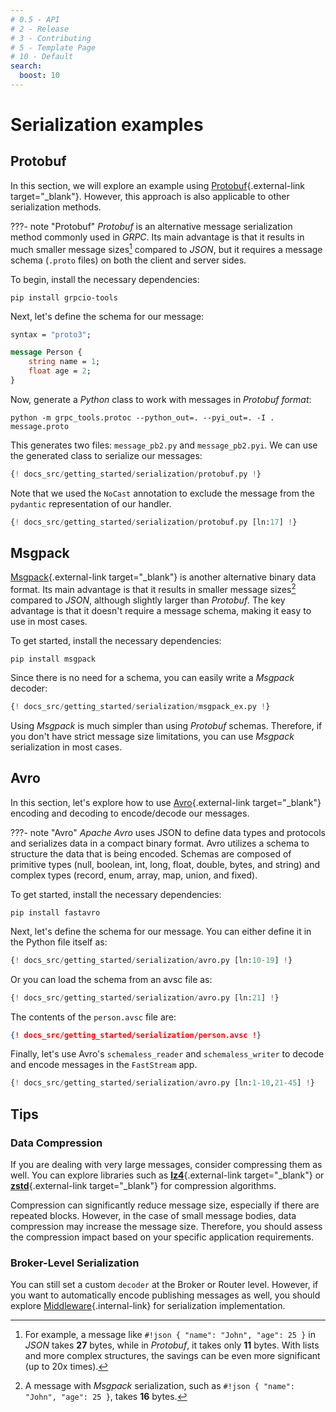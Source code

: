 ```yaml
---
# 0.5 - API
# 2 - Release
# 3 - Contributing
# 5 - Template Page
# 10 - Default
search:
  boost: 10
---
```


# Serialization examples

## Protobuf

In this section, we will explore an example using [Protobuf](https://protobuf.dev/overview/){.external-link target="_blank"}. However, this approach is also applicable to other serialization methods.

???- note "Protobuf"
    *Protobuf* is an alternative message serialization method commonly used in *GRPC*.  Its main advantage is that it results in much smaller message sizes[^1] compared to *JSON*, but it requires a message schema (`.proto` files) on both the client and server sides.

To begin, install the necessary dependencies:

```console
pip install grpcio-tools
```

Next, let's define the schema for our message:

```proto title="message.proto"
syntax = "proto3";

message Person {
    string name = 1;
    float age = 2;
}
```

Now, generate a *Python* class to work with messages in *Protobuf format*:

```console
python -m grpc_tools.protoc --python_out=. --pyi_out=. -I . message.proto
```

This generates two files: `message_pb2.py` and `message_pb2.pyi`. We can use the generated class to serialize our messages:

```python linenums="1" hl_lines="1 10-13 16 23"
{! docs_src/getting_started/serialization/protobuf.py !}
```

Note that we used the `NoCast` annotation to exclude the message from the `pydantic` representation of our handler.

```python
{! docs_src/getting_started/serialization/protobuf.py [ln:17] !}
```

## Msgpack

[Msgpack](https://msgpack.org){.external-link target="_blank"} is another alternative binary data format. Its main advantage is that it results in smaller message sizes[^2] compared to *JSON*, although slightly larger than *Protobuf*. The key advantage is that it doesn't require a message schema, making it easy to use in most cases.

To get started, install the necessary dependencies:

```console
pip install msgpack
```

Since there is no need for a schema, you can easily write a *Msgpack* decoder:

```python linenums="1" hl_lines="1 10-11 14 21"
{! docs_src/getting_started/serialization/msgpack_ex.py !}
```

Using *Msgpack* is much simpler than using *Protobuf* schemas. Therefore, if you don't have strict message size limitations, you can use *Msgpack* serialization in most cases.

## Avro

In this section, let's explore how to use [Avro](https://avro.apache.org/docs){.external-link target="_blank"} encoding and decoding to encode/decode our messages.

???- note "Avro"
    *Apache Avro* uses JSON to define data types and protocols and serializes data in a compact binary format. Avro utilizes a schema to structure the data that is being encoded. Schemas are composed of primitive types (null, boolean, int, long, float, double, bytes, and string) and complex types (record, enum, array, map, union, and fixed).

To get started, install the necessary dependencies:

```console
pip install fastavro
```

Next, let's define the schema for our message. You can either define it in the Python file itself as:

```python
{! docs_src/getting_started/serialization/avro.py [ln:10-19] !}
```

Or you can load the schema from an avsc file as:

```python
{! docs_src/getting_started/serialization/avro.py [ln:21] !}
```

The contents of the `person.avsc` file are:

```json title="person.avsc"
{! docs_src/getting_started/serialization/person.avsc !}
```

Finally, let's use Avro's `schemaless_reader` and `schemaless_writer` to decode and encode messages in the `FastStream` app.

```python linenums="1" hl_lines="1 3 15-18 21 30-32"
{! docs_src/getting_started/serialization/avro.py [ln:1-10,21-45] !}
```

## Tips

### Data Compression

If you are dealing with very large messages, consider compressing them as well. You can explore libraries such as [**lz4**](https://github.com/python-lz4/python-lz4){.external-link target="_blank"} or [**zstd**](https://github.com/sergey-dryabzhinsky/python-zstd){.external-link target="_blank"} for compression algorithms.

Compression can significantly reduce message size, especially if there are repeated blocks. However, in the case of small message bodies, data compression may increase the message size. Therefore, you should assess the compression impact based on your specific application requirements.

### Broker-Level Serialization

You can still set a custom `decoder` at the Broker or Router level. However, if you want to automatically encode publishing messages as well, you should explore [Middleware](../middlewares/index.md){.internal-link} for serialization implementation.

[^1]:
    For example, a message like `#!json { "name": "John", "age": 25 }` in *JSON* takes **27** bytes, while in *Protobuf*, it takes only **11** bytes. With lists and more complex structures, the savings can be even more significant (up to 20x times).

[^2]:
    A message with *Msgpack* serialization, such as `#!json { "name": "John", "age": 25 }`, takes **16** bytes.
